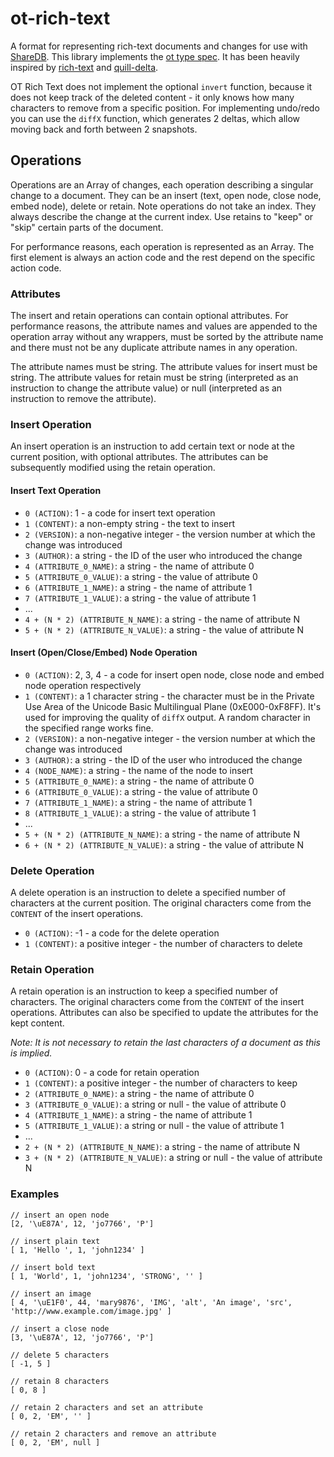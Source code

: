 # ot-rich-text

A format for representing rich-text documents and changes for use with [ShareDB](https://github.com/share/sharedb). This library implements the [ot type spec](https://github.com/ottypes/docs). It has been heavily inspired by [rich-text](https://github.com/ottypes/rich-text) and [quill-delta](https://github.com/quilljs/delta).

OT Rich Text does not implement the optional `invert` function, because it does not keep track of the deleted content - it only knows how many characters to remove from a specific position. For implementing undo/redo you can use the `diffX` function, which generates 2 deltas, which allow moving back and forth between 2 snapshots.


## Operations

Operations are an Array of changes, each operation describing a singular change to a document. They can be an insert (text, open node, close node, embed node), delete or retain. Note operations do not take an index. They always describe the change at the current index. Use retains to "keep" or "skip" certain parts of the document.

For performance reasons, each operation is represented as an Array. The first element is always an action code and the rest depend on the specific action code.


### Attributes

The insert and retain operations can contain optional attributes. For performance reasons, the attribute names and values are appended to the operation array without any wrappers, must be sorted by the attribute name and there must not be any duplicate attribute names in any operation.

The attribute names must be string. The attribute values for insert must be string. The attribute values for retain must be string (interpreted as an instruction to change the attribute value) or null (interpreted as an instruction to remove the attribute).


### Insert Operation

An insert operation is an instruction to add certain text or node at the current position, with optional attributes. The attributes can be subsequently modified using the retain operation.

#### Insert Text Operation

- `0 (ACTION)`: 1 - a code for insert text operation
- `1 (CONTENT)`: a non-empty string - the text to insert
- `2 (VERSION)`: a non-negative integer - the version number at which the change was introduced
- `3 (AUTHOR)`: a string - the ID of the user who introduced the change
- `4 (ATTRIBUTE_0_NAME)`: a string - the name of attribute 0
- `5 (ATTRIBUTE_0_VALUE)`: a string - the value of attribute 0
- `6 (ATTRIBUTE_1_NAME)`: a string - the name of attribute 1
- `7 (ATTRIBUTE_1_VALUE)`: a string - the value of attribute 1
- ...
- `4 + (N * 2) (ATTRIBUTE_N_NAME)`: a string - the name of attribute N
- `5 + (N * 2) (ATTRIBUTE_N_VALUE)`: a string - the value of attribute N

#### Insert (Open/Close/Embed) Node Operation

- `0 (ACTION)`: 2, 3, 4 - a code for insert open node, close node and embed node operation respectively
- `1 (CONTENT)`: a 1 character string - the character must be in the Private Use Area of the Unicode Basic Multilingual Plane (0xE000-0xF8FF). It's used for improving the quality of `diffX` output. A random character in the specified range works fine.
- `2 (VERSION)`: a non-negative integer - the version number at which the change was introduced
- `3 (AUTHOR)`: a string - the ID of the user who introduced the change
- `4 (NODE_NAME)`: a string - the name of the node to insert
- `5 (ATTRIBUTE_0_NAME)`: a string - the name of attribute 0
- `6 (ATTRIBUTE_0_VALUE)`: a string - the value of attribute 0
- `7 (ATTRIBUTE_1_NAME)`: a string - the name of attribute 1
- `8 (ATTRIBUTE_1_VALUE)`: a string - the value of attribute 1
- ...
- `5 + (N * 2) (ATTRIBUTE_N_NAME)`: a string - the name of attribute N
- `6 + (N * 2) (ATTRIBUTE_N_VALUE)`: a string - the value of attribute N


### Delete Operation

A delete operation is an instruction to delete a specified number of characters at the current position. The original characters come from the `CONTENT` of the insert operations.

- `0 (ACTION)`: -1 - a code for the delete operation
- `1 (CONTENT)`: a positive integer - the number of characters to delete


### Retain Operation

A retain operation is an instruction to keep a specified number of characters. The original characters come from the `CONTENT` of the insert operations. Attributes can also be specified to update the attributes for the kept content.

*Note: It is not necessary to retain the last characters of a document as this is implied.*

- `0 (ACTION)`: 0 - a code for retain operation
- `1 (CONTENT)`: a positive integer - the number of characters to keep
- `2 (ATTRIBUTE_0_NAME)`: a string - the name of attribute 0
- `3 (ATTRIBUTE_0_VALUE)`: a string or null - the value of attribute 0
- `4 (ATTRIBUTE_1_NAME)`: a string - the name of attribute 1
- `5 (ATTRIBUTE_1_VALUE)`: a string or null - the value of attribute 1
- ...
- `2 + (N * 2) (ATTRIBUTE_N_NAME)`: a string - the name of attribute N
- `3 + (N * 2) (ATTRIBUTE_N_VALUE)`: a string or null - the value of attribute N


### Examples

```
// insert an open node
[2, '\uE87A', 12, 'jo7766', 'P']

// insert plain text
[ 1, 'Hello ', 1, 'john1234' ]

// insert bold text
[ 1, 'World', 1, 'john1234', 'STRONG', '' ]

// insert an image
[ 4, '\uE1F0', 44, 'mary9876', 'IMG', 'alt', 'An image', 'src', 'http://www.example.com/image.jpg' ]

// insert a close node
[3, '\uE87A', 12, 'jo7766', 'P']

// delete 5 characters
[ -1, 5 ]

// retain 8 characters
[ 0, 8 ]

// retain 2 characters and set an attribute
[ 0, 2, 'EM', '' ]

// retain 2 characters and remove an attribute
[ 0, 2, 'EM', null ]
```

